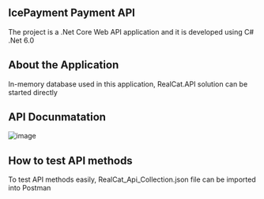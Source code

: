 ## IcePayment Payment API
The project is a .Net Core Web API application and it is developed using C# .Net 6.0

## About the Application
In-memory database used in this application, RealCat.API solution can be started directly

## API Docunmatation
![image](https://user-images.githubusercontent.com/98488371/151281680-354829a7-3fa1-435d-85b0-7338a3e2fd87.png)

## How to test API methods
To test API methods easily, RealCat_Api_Collection.json file can be imported into Postman 
